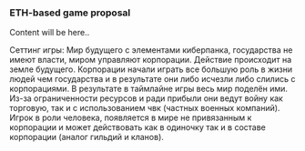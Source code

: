 ### ETH-based game proposal

Content will be here..

Сеттинг игры:
Мир будущего с элементами киберпанка, государства не имеют власти, миром управляют корпорации. Действие происходит на земле будущего. Корпорации начали играть все большую роль в жизни людей чем государства и в результате они либо исчезли либо слились с корпорациями. В результате в таймлайне игры весь мир поделён ими. Из-за ограниченности ресурсов и ради прибыли они ведут войну как торговую, так и с использованием чвк (частных военных компаний).
Игрок в роли человека, появляется в мире не привязанным к корпорации и может действовать как в одиночку так и в составе корпорации (аналог гильдий и кланов).
